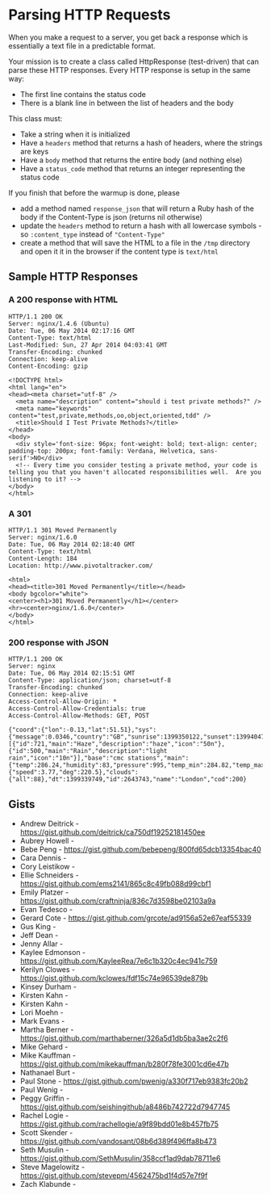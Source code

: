 # Parsing HTTP Requests

When you make a request to a server, you get back a response which is essentially a text file in a predictable format.

Your mission is to create a class called HttpResponse (test-driven) that can parse these HTTP responses. Every HTTP response is setup in the same way:

* The first line contains the status code
* There is a blank line in between the list of headers and the body

This class must:

* Take a string when it is initialized
* Have a `headers` method that returns a hash of headers, where the strings are keys
* Have a `body` method that returns the entire body (and nothing else)
* Have a `status_code` method that returns an integer representing the status code

If you finish that before the warmup is done, please

* add a method named `response_json` that will return a Ruby hash of the body if the Content-Type is json (returns nil otherwise)
* update the `headers` method to return a hash with all lowercase symbols - so `:content_type` instead of `"Content-Type"`
* create a method that will save the HTML to a file in the `/tmp` directory and open it it in the browser if the content type is `text/html`

## Sample HTTP Responses

### A 200 response with HTML

    HTTP/1.1 200 OK
    Server: nginx/1.4.6 (Ubuntu)
    Date: Tue, 06 May 2014 02:17:16 GMT
    Content-Type: text/html
    Last-Modified: Sun, 27 Apr 2014 04:03:41 GMT
    Transfer-Encoding: chunked
    Connection: keep-alive
    Content-Encoding: gzip

    <!DOCTYPE html>
    <html lang="en">
    <head><meta charset="utf-8" />
      <meta name="description" content="should i test private methods?" />
      <meta name="keywords" content="test,private,methods,oo,object,oriented,tdd" />
      <title>Should I Test Private Methods?</title>
    </head>
    <body>
      <div style='font-size: 96px; font-weight: bold; text-align: center; padding-top: 200px; font-family: Verdana, Helvetica, sans-serif'>NO</div>
      <!-- Every time you consider testing a private method, your code is telling you that you haven't allocated responsibilities well.  Are you listening to it? -->
    </body>
    </html>

### A 301

    HTTP/1.1 301 Moved Permanently
    Server: nginx/1.6.0
    Date: Tue, 06 May 2014 02:18:40 GMT
    Content-Type: text/html
    Content-Length: 184
    Location: http://www.pivotaltracker.com/

    <html>
    <head><title>301 Moved Permanently</title></head>
    <body bgcolor="white">
    <center><h1>301 Moved Permanently</h1></center>
    <hr><center>nginx/1.6.0</center>
    </body>
    </html>

### 200 response with JSON

    HTTP/1.1 200 OK
    Server: nginx
    Date: Tue, 06 May 2014 02:15:51 GMT
    Content-Type: application/json; charset=utf-8
    Transfer-Encoding: chunked
    Connection: keep-alive
    Access-Control-Allow-Origin: *
    Access-Control-Allow-Credentials: true
    Access-Control-Allow-Methods: GET, POST

    {"coord":{"lon":-0.13,"lat":51.51},"sys":{"message":0.0346,"country":"GB","sunrise":1399350122,"sunset":1399404728},"weather":[{"id":721,"main":"Haze","description":"haze","icon":"50n"},{"id":500,"main":"Rain","description":"light rain","icon":"10n"}],"base":"cmc stations","main":{"temp":286.24,"humidity":83,"pressure":995,"temp_min":284.82,"temp_max":287.59},"wind":{"speed":3.77,"deg":220.5},"clouds":{"all":88},"dt":1399339749,"id":2643743,"name":"London","cod":200}

## Gists

* Andrew Deitrick - https://gist.github.com/deitrick/ca750df19252181450ee
* Aubrey Howell -
* Bebe Peng - https://gist.github.com/bebepeng/800fd65dcb13354bac40
* Cara Dennis -
* Cory Leistikow -
* Ellie Schneiders - https://gist.github.com/ems2141/865c8c49fb088d99cbf1
* Emily Platzer - https://gist.github.com/craftninja/836c7d3598be02103a9a
* Evan Tedesco -
* Gerard Cote - https://gist.github.com/grcote/ad9156a52e67eaf55339
* Gus King -
* Jeff Dean -
* Jenny Allar -
* Kaylee Edmonson - https://gist.github.com/KayleeRea/7e6c1b320c4ec941c759
* Kerilyn Clowes - https://gist.github.com/kclowes/fdf15c74e96539de879b
* Kinsey Durham -
* Kirsten Kahn -
* Kirsten Kahn -
* Lori Moehn -
* Mark Evans -
* Martha Berner - https://gist.github.com/marthaberner/326a5d1db5ba3ae2c2f6
* Mike Gehard -
* Mike Kauffman - https://gist.github.com/mikekauffman/b280f78fe3001cd6e47b
* Nathanael Burt -
* Paul Stone - https://gist.github.com/pwenig/a330f717eb9383fc20b2
* Paul Wenig -
* Peggy Griffin - https://gist.github.com/seishingithub/a8486b742722d7947745
* Rachel Logie -  https://gist.github.com/rachellogie/a9f89bdd01e8b457fb75
* Scott Skender - https://gist.github.com/vandosant/08b6d389f496ffa8b473
* Seth Musulin - https://gist.github.com/SethMusulin/358ccf1ad9dab78711e6
* Steve Magelowitz - https://gist.github.com/stevepm/4562475bd1f4d57e7f9f
* Zach Klabunde -
